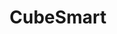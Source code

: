 ---
title: "CubeSmart"
url: /scottsdale/cubesmart-east-doubletree-ranch-road/
shop: storage rental
---